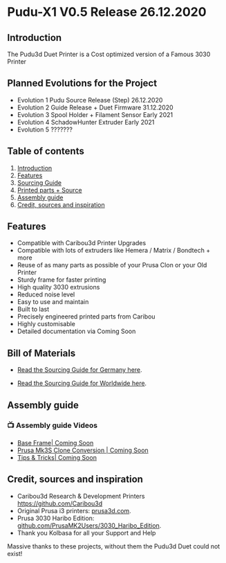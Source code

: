 # Pudu-X1 V0.5  Release 26.12.2020

## Introduction

The Pudu3d Duet Printer is a Cost optimized version of a Famous 3030 Printer


## Planned Evolutions for the Project

* Evolution 1 Pudu Source Release (Step) 26.12.2020
* Evolution 2 Guide Release + Duet Firmware 31.12.2020
* Evolution 3 Spool Holder + Filament Sensor Early 2021
* Evolution 4 SchadowHunter Extruder Early 2021
* Evolution 5 ???????


## Table of contents
  1. [Introduction](#introduction)
  1. [Features](#features)
  1. [Sourcing Guide](#Bill-of-Materials)
  1. [Printed parts + Source](doc/releases.md)
  1. [Assembly guide](#Assembly-guide)
  1. [Credit, sources and inspiration](#credit-sources-and-inspiration)


## Features

  * Compatible with Caribou3d Printer Upgrades 
  * Compatible with lots of extruders like Hemera / Matrix / Bondtech + more 
  * Reuse of as many parts as possible of your Prusa Clon or your Old Printer 
  * Sturdy frame for faster printing
  * High quality 3030 extrusions 
  * Reduced noise level
  * Easy to use and maintain
  * Built to last
  * Precisely engineered printed parts from Caribou
  * Highly customisable
  * Detailed documentation via Coming Soon
  
  
## Bill of Materials

* [Read the Sourcing Guide for Germany here](doc/bom.md).

* [Read the Sourcing Guide for Worldwide here](doc/xworldwide.md).


## Assembly guide

### 📺 Assembly guide Videos

<!-- YOUTUBE:START -->
- [Base Frame| Coming Soon](x)
- [Prusa Mk3S Clone Conversion | Coming Soon](x)
- [Tips & Tricks| Coming Soon](x)
<!-- YOUTUBE:END -->


## Credit, sources and inspiration

  * Caribou3d Research & Development Printers https://github.com/Caribou3d
  * Original Prusa i3 printers: [prusa3d.com](http://www.prusa3d.com).
  * Prusa 3030 Haribo Edition: [github.com/PrusaMK2Users/3030_Haribo_Edition](https://github.com/PrusaMK2Users/3030_Haribo_Edition).
  * Thank you Kolbasa for all your Support and Help
 

Massive thanks to these projects, without them the Pudu3d Duet could not exist!
 
